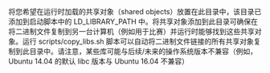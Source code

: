 将您希望在运行时加载的共享对象（shared objects）放置在此目录中，该目录已添加到启动脚本中的 LD_LIBRARY_PATH 中。将共享对象添加到此目录可确保在将二进制文件复制到另一台计算机（例如用于比赛）并运行时能够找到这些共享对象。运行 scripts/copy_libs.sh 脚本可以自动将二进制文件链接的所有共享对象复制到此目录中。请注意，某些库可能与后续/未来的操作系统版本不兼容（例如，Ubuntu 14.04 的默认 libc 版本与 Ubuntu 16.04 不兼容）